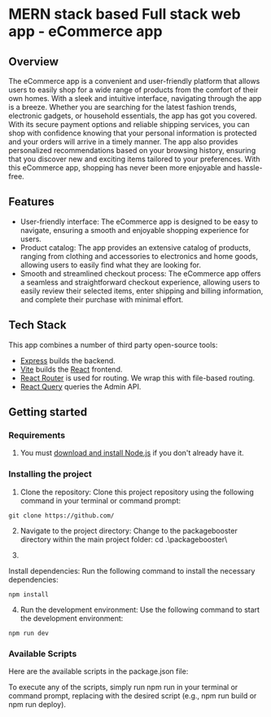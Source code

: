 # MERN stack based Full stack web app - eCommerce app

## Overview

The eCommerce app is a convenient and user-friendly platform that allows users to easily shop for a wide range of products from the comfort of their own homes. With a sleek and intuitive interface, navigating through the app is a breeze. Whether you are searching for the latest fashion trends, electronic gadgets, or household essentials, the app has got you covered. With its secure payment options and reliable shipping services, you can shop with confidence knowing that your personal information is protected and your orders will arrive in a timely manner. The app also provides personalized recommendations based on your browsing history, ensuring that you discover new and exciting items tailored to your preferences. With this eCommerce app, shopping has never been more enjoyable and hassle-free.

## Features

- User-friendly interface: The eCommerce app is designed to be easy to navigate, ensuring a smooth and enjoyable shopping experience for users.
- Product catalog: The app provides an extensive catalog of products, ranging from clothing and accessories to electronics and home goods, allowing users to easily find what they are looking for.
- Smooth and streamlined checkout process: The eCommerce app offers a seamless and straightforward checkout experience, allowing users to easily review their selected items, enter shipping and billing information, and complete their purchase with minimal effort.

## Tech Stack

This app combines a number of third party open-source tools:

- [Express](https://expressjs.com/) builds the backend.
- [Vite](https://vitejs.dev/) builds the [React](https://reactjs.org/) frontend.
- [React Router](https://reactrouter.com/) is used for routing. We wrap this with file-based routing.
- [React Query](https://react-query.tanstack.com/) queries the Admin API.

## Getting started

### Requirements

1. You must [download and install Node.js](https://nodejs.org/en/download/) if you don't already have it.

### Installing the project
1. Clone the repository: Clone this project repository using the following command in your terminal or command prompt:

```shell
git clone https://github.com/
```

2. Navigate to the project directory: Change to the packagebooster directory within the main project folder:
cd .\packagebooster\

3. 
Install dependencies: Run the following command to install the necessary dependencies:


```shell
npm install
```

4. Run the development environment: Use the following command to start the development environment:

```shell
npm run dev
```

### Available Scripts
Here are the available scripts in the package.json file:

To execute any of the scripts, simply run npm run <script-name> in your terminal or command prompt, replacing <script-name> with the desired script (e.g., npm run build or npm run deploy).
